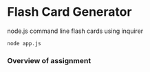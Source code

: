# Flash Card Generator
node.js command line flash cards using inquirer

```
node app.js
```

### Overview of assignment
